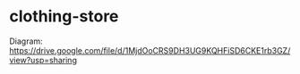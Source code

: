 # clothing-store
Diagram: https://drive.google.com/file/d/1MjdOoCRS9DH3UG9KQHFiSD6CKE1rb3GZ/view?usp=sharing